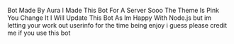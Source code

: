 Bot Made By Aura
I Made This Bot For A Server
Sooo The Theme Is Pink You Change It
I Will Update This Bot As Im Happy With Node.js but im letting your work out userinfo
for the time being
enjoy i guess
please credit me if you use this bot
